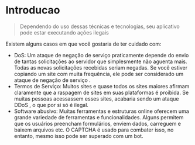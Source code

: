 # Introducao
> Dependendo do uso dessas técnicas e tecnologias, seu aplicativo pode estar executando ações ilegais

Existem alguns casos em que você gostaria de ter cuidado com:
- DoS: Um ataque de negação de serviço praticamente depende do envio de tantas solicitações ao servidor que simplesmente não aguenta mais. Todas as novas solicitações recebidas seriam negadas. Se você estiver copiando um site com muita frequência, ele pode ser considerado um ataque de negação de serviço .
- Termos de Serviço:  Muitos sites e quase todos os sites maiores afirmam claramente que a raspagem de sites em suas plataformas é proibida. Se muitas pessoas acessassem esses sites, acabaria sendo um ataque DDoS , o que por si só é ilegal.
- Software abusivo: Muitas ferramentas e estruturas online oferecem uma grande variedade de ferramentas e funcionalidades. Alguns permitem que os usuários preencham formulários, enviem dados, carreguem e baixem arquivos etc. O CAPTCHA é usado para combater isso, no entanto, mesmo isso pode ser superado com um bot.
